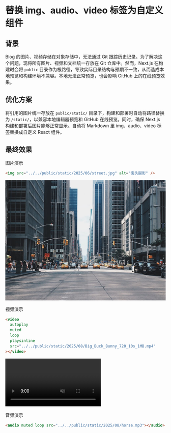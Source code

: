 # 替换 img、audio、video 标签为自定义组件

## 背景

Blog 的图片、视频存储在对象存储中，无法通过 Git 跟踪历史记录。为了解决这个问题，现将所有图片、视频和文档统一存放在 Git 仓库中。然而，Next.js 在构建时会将 `public` 目录作为根路径，导致实际目录结构与预期不一致，从而造成本地预览和构建环境不兼容。本地无法正常预览，也会影响 GitHub 上的在线预览效果。

## 优化方案

将引用的图片统一存放在 `public/static/` 目录下，构建和部署时自动将路径替换为 `/static/`，以兼容本地编辑器预览和 GitHub 在线预览。同时，确保 Next.js 构建和部署后图片能够正常显示。自动将 Markdown 里 img、audio、video 标签替换成自定义 React 组件。

## 最终效果

图片演示

```html
<img src="../../public/static/2025/06/street.jpg" alt="街头摄影" />
```

<img src="../../public/static/2025/06/street.jpg" alt="街头摄影"/>

视频演示

```html
<video
  autoplay
  muted
  loop
  playsinline
  src="../../public/static/2025/08/Big_Buck_Bunny_720_10s_1MB.mp4"
></video>
```

<video autoplay muted loop playsinline src="../../public/static/2025/08/Big_Buck_Bunny_720_10s_1MB.mp4"></video>

音频演示

```html
<audio muted loop src="../../public/static/2025/08/horse.mp3"></audio>
```

<audio muted loop src="../../public/static/2025/08/horse.mp3"></audio>
